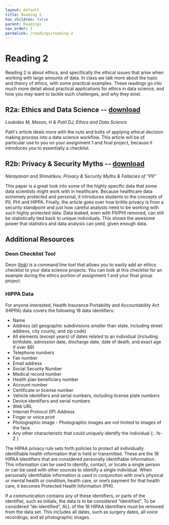 ```yaml
---
layout: default
title: Reading 2
has_children: false
parent: Readings
nav_order: 2
permalink: /readings/reading-2
---
```


# Reading 2

Reading 2 is about ethics, and specifically the ethical issues that arise when working with large amounts of data. In class we talk more about the topic and theory of ethics, with some practical examples. These readings go into much more detail about practical applications for ethics in data science, and how you may want to tackle such challenges, and why they exist.

<!-- TODO: add links and s3 downloads for r1 -->

## R2a: Ethics and Data Science -- [download](https://www.example.com)

*Loukides M, Mason, H & Patil DJ, Ethics and Data Science*

Patil's article deals more with the nuts and bolts of applying ethical decision making process into a data science workflow. This article will be of particular use to you on your assignment 1 and final project, because it introduces you to essentially a checklist.

## R2b: Privacy & Security Myths -- [download](https://www.example.com)

*Narayanan and Shmatikov, Privacy & Security Myths & Fallacies of “PII”*

 This paper is a great look into some of the highly specific data that some data scientists might work with in healthcare. Because healthcare data extremely protected and personal, it introduces students to the concepts of PII, PHI and HIPPA. Finally, the article goes over how brittle privacy is from a security standpoint and just how careful analysts need to be working with such highly protected data. Data leaked, even with PII/PHI removed, can still be statistically tied back to unique individuals. This shows the awesome power that statistics and data analysis can yield, given enough data.

## Additional Resources

### Deon Checklist Tool

Deon ([link](https://deon.drivendata.org/)) is a command line tool that allows you to easily add an ethics checklist to your data science projects. You can look at this checklist for an example during the ethics portion of assignment 1 and your final group project.

### HIPPA Data

For anyone interested, Health Insurance Portability and Accountability Act (HIPPA) data covers the following 18 data identifiers:

- Name
- Address (all geographic subdivisions smaller than state, including street address, city county, and zip code)
- All elements (except years) of dates related to an individual (including birthdate, admission date, discharge date, date of death, and exact age if over 89)
- Telephone numbers
- Fax number
- Email address
- Social Security Number
- Medical record number
- Health plan beneficiary number
- Account number
- Certificate or license number
- Vehicle identifiers and serial numbers, including license plate numbers
- Device identifiers and serial numbers
- Web URL
- Internet Protocol (IP) Address
- Finger or voice print
- Photographic image - Photographic images are not limited to images of the face.
- Any other characteristic that could uniquely identify the individual
{: .fs-2 }

The HIPAA privacy rule sets forth policies to protect all individually identifiable health information that is held or transmitted. These are the 18 HIPAA Identifiers that are considered personally identifiable information. This information can be used to identify, contact, or locate a single person or can be used with other sources to identify a single individual. When personally identifiable information is used in conjunction with one’s physical or mental health or condition, health care, or one’s payment for that health care, it becomes Protected Health Information (PHI).

If a communication contains any of these identifiers, or parts of the identifier, such as initials, the data is to be considered “identified”.   To be considered “de-identified”, ALL of the 18 HIPAA Identifiers must be removed from the data set.  This includes all dates, such as surgery dates, all voice recordings, and all photographic images.
